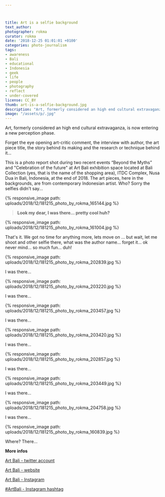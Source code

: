 ```yaml
---



title: Art is a selfie background
text_author:
photographer: rokma
curator: rokma
date: '2018-12-25 01:01:01 +0100'
categories: photo-journalism
tags:
- awareness
- Bali
- educational
- Indonesia
- geek
- life
- people
- photography
- reflect
- under-covered
license: CC_BY
thumb: art-is-a-selfie-background.jpg
description: "Art, formerly considered an high end cultural extravaganza, is now entering a new perception phase. Forget the eye opening art-critic comment, the interview with author, the art piece title, just click."
image: "/assets/p/.jpg"
---
```


Art, formerly considered an high end cultural extravaganza, is now entering a new perception phase.

Forget the eye opening art-critic comment, the interview with author, the art piece title, the story behind its making and the research or technique behind it...

This is a photo report shot during two recent events “Beyond the Myths” and "Celebration of the future" at Art Bali exhibition space located at Bali Collection (yes, that is the name of the shopping area), ITDC Complex, Nusa Dua  in Bali, Indonesia, at the end of 2018. The art pieces, here in the backgrounds, are from contemporary Indonesian artist. Who? Sorry the selfies didn't say...



{% responsive_image path: uploads/2018/12/181215_photo_by_rokma_165144.jpg %}

>**Look my dear, I was there... pretty cool huh?**


{% responsive_image path: uploads/2018/12/181215_photo_by_rokma_161004.jpg %}

That's it. We got no time for anything more, lets move on ... but wait, let me shoot and other selfie there, what was the author name... forget it... ok never mind... so much fun... duh!


{% responsive_image path: uploads/2018/12/181215_photo_by_rokma_202839.jpg %}


 I was there...

{% responsive_image path: uploads/2018/12/181215_photo_by_rokma_203220.jpg %}

 I was there...

{% responsive_image path: uploads/2018/12/181215_photo_by_rokma_203457.jpg %}

 I was there...

{% responsive_image path: uploads/2018/12/181215_photo_by_rokma_203420.jpg %}

 I was there...

{% responsive_image path: uploads/2018/12/181215_photo_by_rokma_202857.jpg %}

 I was there...

{% responsive_image path: uploads/2018/12/181215_photo_by_rokma_203449.jpg %}

 I was there...

{% responsive_image path: uploads/2018/12/181215_photo_by_rokma_204758.jpg %}

 I was there...

{% responsive_image path: uploads/2018/12/181215_photo_by_rokma_160839.jpg %}

Where? There...

**More infos**

[Art Bali - twitter account](https://twitter.com/art_bali_id)

[Art Bali - website](http://artbali.co.id)

[Art Bali - Instagram](https://www.instagram.com/art.bali.id/)

[#ArtBali - Instagram hashtag](https://twitter.com/hashtag/ArtBali?src=hash)
